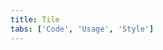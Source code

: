 ```yaml
---
title: Tile
tabs: ['Code', 'Usage', 'Style']
---
```



<component
    name="Tile"
    component="tile"
    variation="tile"
    experimental="true"
    hasReactVersion="true"
    hasVueVersion="tile--default"
    >
</component>
<component
    name="Clickable Tile"
    component="tile"
    variation="tile--clickable"
    experimental="true"
    hasReactVersion="true"
    hasVueVersion="tile--clickable"
    >
</component>
<component
    name="Selectable Tile"
    component="tile"
    variation="tile--selectable"
    experimental="true"
    hasReactVersion="true"
    hasVueVersion="tile--selectable"
    >
</component>
<component
    name="Expandable Tile"
    component="tile"
    variation="tile--expandable"
    experimental="true"
    hasReactVersion="true"
    hasVueVersion="tile--expandable"
    >
</component>
<component-docs component="tile" experimental="true"></component-docs>
